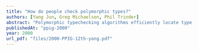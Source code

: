 ```yaml
---
title: "How do people check polymorphic types?"
authors: [Yang Jun, Greg Michaelson, Phil Trinder]
abstract: "Polymorphic typechecking algorithms efficiently locate type errors in programs, but users find error reporting from such algorithms hard to comprehend. We are investigating the development of a new polymorphic type checker that reports type errors in a more understandable form. Here we present the results of experiments into human checking of both correct and incorrect polymorphic typed programs, and briefly discuss their implications for our proposed new checker."
publishedAt: "ppig-2000"
year: 2000
url_pdf: "files/2000-PPIG-12th-yang.pdf"
---
```

